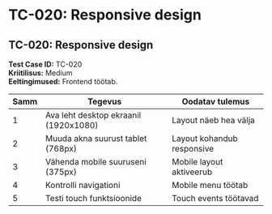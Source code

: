 # TC-020: Responsive design

## TC-020: Responsive design
**Test Case ID:** TC-020  
**Kriitilisus:** Medium  
**Eeltingimused:** Frontend töötab.

| Samm | Tegevus | Oodatav tulemus |
|------|---------|-----------------|
| 1 | Ava leht desktop ekraanil (1920x1080) | Layout näeb hea välja |
| 2 | Muuda akna suurust tablet (768px) | Layout kohandub responsive |
| 3 | Vähenda mobile suuruseni (375px) | Mobile layout aktiveerub |
| 4 | Kontrolli navigationi | Mobile menu töötab |
| 5 | Testi touch funktsioonide | Touch events töötavad |
